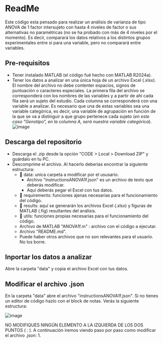 # ReadMe
Este código esta pensado para realizar un análisis de varianza de tipo ANOVA de 1 factor intersujeto con hasta 4 niveles de factor o sus alternativas no paramétricas (no se ha probado con más de 4 niveles por el momento). Es decir, comparará los datos relativos a los distintos grupos experimentales entre si para una variable, pero no comparará entre variables.
## Pre-requisitos
- Tener instalado MATLAB (el código fué hecho con MATLAB R2024a).
- Tener los datos a analizar en una única hoja de un archivo Excel (.xlsx). El nombre del archivo no debe contenter espacios, signos de puntuación o caracteres especiales. La primera fila del archivo se corresponderá con los nombres de las variables y a partir de ahí cada fila será un sujeto del estudio. Cada columna se corresponderá con una variable a analizar. Es necesario que una de estas variables sea una variable categórica, es decir, una variable de agrupación en función de la que se va a distinguir a que grupo pertenece cada sujeto (*en este caso "Genotipo", en la columna A, será nuestra variable categórica*). ![image](https://github.com/user-attachments/assets/dec0a335-7cd0-432e-861e-5406c4d53b3e)
## Descarga del repositorio
- Descarga el .zip desde la opción "CODE > Local > Download ZIP" y guárdalo en tu PC.
- Descomprime el archivo. Al hacerlo deberías encontrar la siguiente estructura:
  - 📁 data: unica carpeta a modificar por el ususario.
    - Archivo "instructionsANOVA1f.json" es un archivo de texto que deberás modificar.
    - Aquí deberás pegar el Excel con tus datos.
  - 📁 requirements: funciones ajenas necesarias para el funcionamiento del código.
  - 📁 results: aquí se generarán los archivos Excel (.xlsx) y figuras de MATLAB (.fig) resultantes del análisis.
  - 📁 utils: funciones propias necesarias para el funcionamiento del código.
  - Archivo de MATLAB "ANOVA1f.m" : archivo con el código a ejecutar.
  - Archivo "README.md".
  - Puede haber otros archivos que no son relevantes para el usuario. No los borre.
 ## Inportar los datos a analizar
 Abre la carpeta "data" y copia el archivo Excel con tus datos.
 ## Modificar el archivo .json
 En la carpeta "data" abre el archivo "instructionsANOVA1f.json". Si no tienes un editor de código hazlo con el block de notas. Verás la siguiente estructura:
 
  ![image](https://github.com/user-attachments/assets/444dc0ea-cee4-4b63-8613-408184fab314)
  
 NO MODIFIQUES NINGÚN ELEMENTO A LA IZQUIERDA DE LOS DOS PUNTOS ( : ). 
 A continuación iremos viendo paso por paso como modificar el archivo .json:
   1. 
